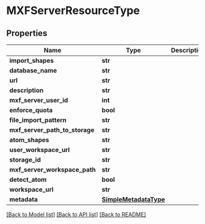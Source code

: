 # MXFServerResourceType

## Properties
Name | Type | Description | Notes
------------ | ------------- | ------------- | -------------
**import_shapes** | **str** |  | [optional] 
**database_name** | **str** |  | 
**url** | **str** |  | 
**description** | **str** |  | [optional] 
**mxf_server_user_id** | **int** |  | 
**enforce_quota** | **bool** |  | [optional] 
**file_import_pattern** | **str** |  | [optional] 
**mxf_server_path_to_storage** | **str** |  | 
**atom_shapes** | **str** |  | [optional] 
**user_workspace_url** | **str** |  | 
**storage_id** | **str** |  | 
**mxf_server_workspace_path** | **str** |  | 
**detect_atom** | **bool** |  | [optional] 
**workspace_url** | **str** |  | 
**metadata** | [**SimpleMetadataType**](SimpleMetadataType.md) |  | [optional] 

[[Back to Model list]](../README.md#documentation-for-models) [[Back to API list]](../README.md#documentation-for-api-endpoints) [[Back to README]](../README.md)


